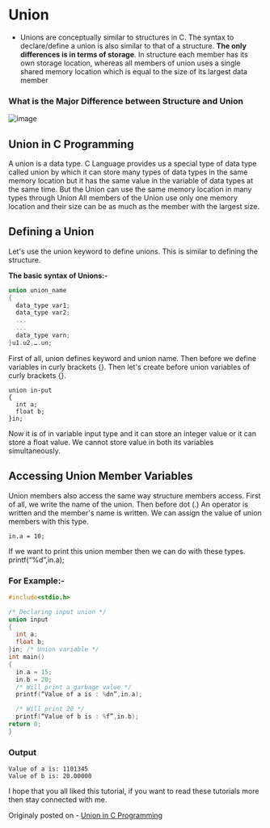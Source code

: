 # Union
- Unions are conceptually similar to structures in C. The syntax to declare/define a union is also similar to that of a structure. **The only differences is in terms of storage**. In structure each member has its own storage location, whereas all members of union uses a single shared memory location which is equal to the size of 
 its largest data member


### What is the Major Difference between Structure and Union
![image](https://github.com/Gurupatil0003/DSA_Tutorial/assets/110026505/499ed234-f0bb-4154-99f3-2d35d2174a87)

## Union in C Programming
A union is a data type. C Language provides us a special type of data type called union by which it can store many types of data types in the same memory location but it has the same value in the variable of data types at the same time. But the Union can use the same memory location in many types through Union All members of the Union use only one memory location and their size can be as much as the member with the largest size.

## Defining a Union
Let's use the union keyword to define unions. This is similar to defining the structure.

**The basic syntax of Unions:-**
```c
union union_name
{
  data_type var1;
  data_type var2;
  ...
  ...
  data_type varn;
}u1.u2,….un;
```
First of all, union defines keyword and union name. Then before we define variables in curly brackets {}. Then let's create before union variables of curly brackets {}.
```
union in-put
{
  int a;
  float b;
}in;
```
Now it is of in variable input type and it can store an integer value or it can store a float value. We cannot store value in both its variables simultaneously.

## Accessing Union Member Variables
Union members also access the same way structure members access. First of all, we write the name of the union. Then before dot (.) An operator is written and the member's name is written. We can assign the value of union members with this type.
```
in.a = 10;
```
If we want to print this union member then we can do with these types.
printf(“%d”,in.a);

### For Example:-
```c
#include<stdio.h>

/* Declaring input union */
union input
{
  int a;
  float b;
}in; /* Union variable */
int main()
{
  in.a = 15;
  in.b = 20;
  /* Will print a garbage value */
  printf(“Value of a is : %dn”,in.a);

  /* Will print 20 */
  printf(“Value of b is : %f”,in.b);
return 0;
}
```
### Output
```
Value of a is: 1101345
Value of b is: 20.00000
```

I hope that you all liked this tutorial, if you want to read these tutorials more then stay connected with me.


Originaly posted on - [Union in C Programming](https://alimammiya.hashnode.dev/union-in-c-programming)
